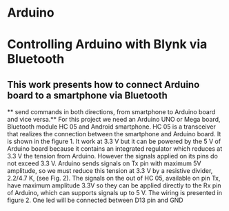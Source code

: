 # Arduino
# Controlling Arduino with Blynk via Bluetooth 

 ## This  work  presents  how  to  connect  Arduino  board  to  a  smartphone  via  Bluetooth  
 ** send  commands  in both directions, from  smartphone  to Arduino board and vice  versa.**
 For this project we need an Arduino UNO or Mega board, Bluetooth module HC 05 and Android  smartphone. 
 HC  05  is  a  transceiver  that  realizes  the  connection  between  the smartphone and  Arduino  board. 
 It is  shown in the figure 1. It work at 3.3 V but it can be powered  by  the  5  V  of  Arduino  board because 
 it  contains  an  integrated  regulator which  reduces  at  3.3  V  the  tension  from Arduino. However the 
signals  applied on its pins  do  not  exceed  3.3  V.  Arduino  sends signals  on  Tx  pin  with  maximum  5V amplitude,
 so we must reduce this tension at 3.3 V  by a  resistive divider,  2.2/4.7 K,  (see Fig.  2). 
 The  signals  on  the  out  of  HC  05, available  on  pin  Tx,  have  maximum amplitude  3.3V  so  they  can  be  applied directly to the Rx pin of Arduino, 
which can supports  signals  up  to  5  V.  The  wiring  is presented  in  figure  2.  One  led  will  be connected between D13 pin and GND
